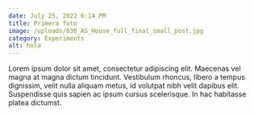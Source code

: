 ```yaml
---
date: July 25, 2022 6:14 PM
title: Primera foto
image: /uploads/030_AS_House_full_final_small_post.jpg
category: Experiments
alt: hola
---
```

Lorem ipsum dolor sit amet, consectetur adipiscing elit. Maecenas vel magna at magna dictum tincidunt. Vestibulum rhoncus, libero a tempus dignissim, velit nulla aliquam metus, id volutpat nibh velit dapibus elit. Suspendisse quis sapien ac ipsum cursus scelerisque. In hac habitasse platea dictumst.